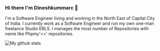 ### Hi there I'm Dineshkummarc 👋
<!--
**dineshkummarc/dineshkummarc** is a ✨ _special_ ✨ repository because its `README.md` (this file) appears on your GitHub profile.

Here are some ideas to get you started:

- 🔭 I’m currently working on ...
- 🌱 I’m currently learning ...
- 👯 I’m looking to collaborate on ...
- 🤔 I’m looking for help with ...
- 💬 Ask me about ...
- 📫 How to reach me: ...
- 😄 Pronouns: ...
- ⚡ Fun fact: ...
-->

I'm a Software Engineer living and working in the North East of Capital City of India. I currently work as a Software Engineer and run my own one-man freelance Studio ERLS.
I manages the most number of Repositories with name like Phpmy'<>' repositories.

![My github stats](https://github-readme-stats.vercel.app/api?username=dineshkummarc&count_private=true&show_icons=true)
